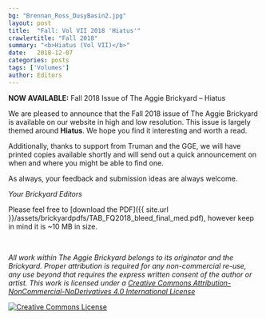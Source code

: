 ```yaml
---
bg: "Brennan_Ross_DusyBasin2.jpg"
layout: post
title:  "Fall: Vol VII 2018 'Hiatus'"
crawlertitle: "Fall 2018"
summary: "<b>Hiatus (Vol VII)</b>"
date:   2018-12-07
categories: posts
tags: ['Volumes']
author: Editors
---
```


**NOW AVAILABLE:** Fall 2018 Issue of The Aggie Brickyard – Hiatus

We are pleased to announce that the Fall 2018 issue of The Aggie Brickyard is available on our website in high and low resolution. This issue is largely themed around **Hiatus**. We hope you find it interesting and worth a read.

Additionally, thanks to support from Truman and the GGE, we will have printed copies available shortly and will send out a quick announcement on when and where you might be able to find one.

As always, your feedback and submission ideas are always welcome.

*Your Brickyard Editors*

Please feel free to [download the PDF]({{ site.url }}/assets/brickyardpdfs/TAB_FQ2018_bleed_final_med.pdf), however keep in mind it is ~10 MB in size.

<br>

<object style="width: 100%; height: 820px" data="/assets/brickyardpdfs/TAB_FQ2018_bleed_final_med.pdf" type="application/pdf"></object>

*All work within The Aggie Brickyard belongs to its originator and the Brickyard. Proper attribution is required for any non-commercial re-use, any use beyond that requires the express written consent of the author or artist. This <span xmlns:dct="http://purl.org/dc/terms/" href="http://purl.org/dc/dcmitype/Text" rel="dct:type">work</span> is licensed under a <a rel="license" href="http://creativecommons.org/licenses/by-nc-nd/4.0/">Creative Commons Attribution-NonCommercial-NoDerivatives 4.0 International License</a>*

<a rel="license" href="http://creativecommons.org/licenses/by-nc-nd/4.0/"><img alt="Creative Commons License" style="border-width:0" src="https://i.creativecommons.org/l/by-nc-nd/4.0/88x31.png" /></a><br />
